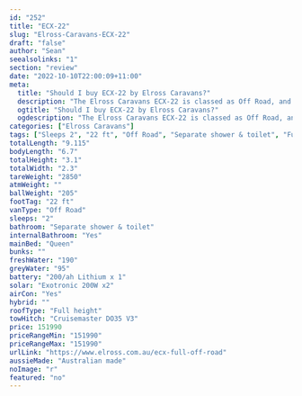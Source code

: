 ```yaml
---
id: "252"
title: "ECX-22"
slug: "Elross-Caravans-ECX-22"
draft: "false"
author: "Sean"
seealsolinks: "1"
section: "review"
date: "2022-10-10T22:00:09+11:00"
meta:
  title: "Should I buy ECX-22 by Elross Caravans?"
  description: "The Elross Caravans ECX-22 is classed as Off Road, and sleeps 2 people. It is Australian made and comes in at 22 ft. It generally has Separate shower & toilet."
  ogtitle: "Should I buy ECX-22 by Elross Caravans?"
  ogdescription: "The Elross Caravans ECX-22 is classed as Off Road, and sleeps 2 people. It is Australian made and comes in at 22 ft. It generally has Separate shower & toilet."
categories: ["Elross Caravans"]
tags: ["Sleeps 2", "22 ft", "Off Road", "Separate shower & toilet", "Full height", "Over 100k", "Australian made"]
totalLength: "9.115"
bodyLength: "6.7"
totalHeight: "3.1"
totalWidth: "2.3"
tareWeight: "2850"
atmWeight: ""
ballWeight: "205"
footTag: "22 ft"
vanType: "Off Road"
sleeps: "2"
bathroom: "Separate shower & toilet"
internalBathroom: "Yes"
mainBed: "Queen"
bunks: ""
freshWater: "190"
greyWater: "95"
battery: "200/ah Lithium x 1"
solar: "Exotronic 200W x2"
airCon: "Yes"
hybrid: ""
roofType: "Full height"
towHitch: "Cruisemaster DO35 V3"
price: 151990
priceRangeMin: "151990"
priceRangeMax: "151990"
urlLink: "https://www.elross.com.au/ecx-full-off-road"
aussieMade: "Australian made"
noImage: "r"
featured: "no"
---
```

